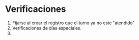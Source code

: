 # Verificaciones

1. Fijarse al crear el registro que el turno ya no este "atendido"
2. Verificaciones de días especiales.
3. 